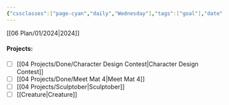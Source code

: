 ```yaml
---
{"cssclasses":["page-cyan","daily","Wednesday"],"tags":["goal"],"date":null,"deadline":"2025-03-30","done":false,"dg-publish":true,"permalink":"/06-plan/04/contests/","contentClasses":"page-cyan daily Wednesday","dgPassFrontmatter":true,"noteIcon":"","created":"2025-01-21T01:20:17.329+10:00","updated":"2025-01-21T16:22:09.512+10:00"}
---
```


[[06 Plan/01/2024\|2024]]
#### Projects:
- [ ] [[04 Projects/Done/Character Design Contest\|Character Design Contest]]
- [ ] [[04 Projects/Done/Meet Mat 4\|Meet Mat 4]]
- [ ] [[04 Projects/Sculptober\|Sculptober]]
- [ ] [[Creature\|Creature]]